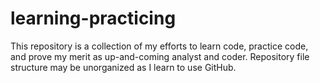 # learning-practicing
This repository is a collection of my efforts to learn code, practice code, and prove my merit as up-and-coming analyst and coder. Repository file structure may be unorganized as I learn to use GitHub.
